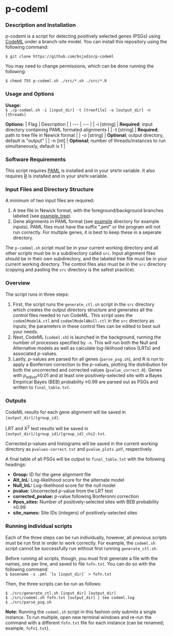 
# p-codeml
### Description and Installation
p-codeml is a script for detecting positively selected genes (PSGs) using [CodeML](http://abacus.gene.ucl.ac.uk/software/paml.html) under a branch-site model. You can install this repository using the following command:

```$ git clone https://github.com/bsjodin/p-codeml```

You may need to change permissions, which can be done running the following:

```$ chmod 755 p-codeml.sh ./src/*.sh ./src/*.R```

### Usage and Options
**Usage:**\
```$ ./p-codeml.sh -i [input_dir] -t [treefile] -o [output_dir] -n [threads]```

**Options:**
| Flag | Description |
| --- | --- |
| -i [string] | **Required**; input directory containing PAML formated alignments |
| -t [string] | **Required**; path to tree file in Newick format |
| -o [string] | **Optional**; output directory, default is "output" |
| -n [int] | **Optional**; number of threads/instances to run simultaneously, default is 1 |
  
### Software Requirements
This script requires [PAML](http://abacus.gene.ucl.ac.uk/software/paml.html) is installed and in your ```$PATH``` variable. It also requires [R](https://www.r-project.org/) is installed and in your ```$PATH``` variable.

### Input Files and Directory Structure
A minimum of two input files are required:

1) A tree file in Newick format, with the foreground/background branches labeled (see [example_tree](example/tree_labeled.txt)).
2) Gene alignments in PAML format (see [example](example/input) directory for example inputs). PAML files must have the suffix ".pml" or the program will not run correctly. For multiple genes, it is best to keep these in a seperate directory.

The `p-codeml.sh` script must be in your current working directory and all other scripts must be in a subdirectory called `src`. Input alignment files should be in their own subdirectory, and the labeled tree file must be in your current working directory. The control files also must be in the `src` directory (copying and pasting the `src` directory is the safest practice).

### Overview
The script runs in three steps:

1) First, the script runs the ```generate_ctl.sh``` script in the ```src``` directory which creates the output directory structure and generates all the control files needed to run CodeML. This script uses the `codemlModelA.ctl` and `codemlModelANull.ctl` in the `src` directory as inputs; the parameters in these control files can be edited to best suit your needs.
2) Next, CodeML (`codeml.sh`) is launched in the background, running the number of processes specified by ```-n```. This will run both the Null and Alternative models as well as calculate log-liklihood ratios (LRTs) and associated *p*-values.
3) Lastly, *p*-values are parsed for all genes (`parse_psg.sh`), and R is run to apply a Bonferroni correction to the *p*-values, plotting the distribution for both the uncorrected and corrected values (`pvalue_correct.R`). Genes with *p*<sub>*adjust*</sub>≤0.01 and at least one positively-selected site with a Bayes Empirical Bayes (BEB) probability ≥0.99 are parsed out as PSGs and written to `final_table.txt`.

### Outputs
CodeML results for each gene alignment will be saved in `[output_dir]/[group_id]`. 

LRT and Χ<sup>2</sup> test results will be saved in `[output_dir]/[group_id]/[group_id]_chi2.txt`. 

Corrected *p*-values and histograms will be saved in the current working directory as `pvalues-correct.txt` and `pvalue_plots.pdf`, respectively.

A final table of all PSGs will be output to `final_table.txt` with the following headings:
 - **Group:** ID for the gene alignment file
 - **Alt_lnL:** Log-likelihood score for the alternate model
 - **Null_lnL:** Log-likelihood score for the null model
 - **pvalue:** Uncorrected *p*-value from the LRT test
 - **corrected_pvalue:** *p*-value following Bonferonni correction
 - **#pos_sites:** Number of positively-selected sites with BEB probability ≥0.99
 - **site_names:** Site IDs (integers) of positively-selected sites

### Running individual scripts
Each of the three steps can be run individually, however, all previous scripts must be run first in order to work correctly. For example, the `codeml.sh` script cannot be successfully run without first running `generate_ctl.sh`. 

Before running all scripts, though, you must first generate a file with the names, one per line, and saved to file `fofn.txt`. You can do so with the following command:\
```$ basename -s .pml `ls [input_dir]` > fofn.txt```

Then, the three scripts can be run as follows:

`$ ./src/generate_ctl.sh [input_dir] [output_dir]`\
`$ ./src/codeml.sh fofn.txt [output_dir] | tee codeml.log`\
`$ ./src/parse_psg.sh`

**Note:** Running the `codeml.sh` script in this fashion only submits a single instance. To run multiple, open new terminal windows and re-run the command with a different `fofn.txt` file for each instance (can be renamed; example, `fofn1.txt`).

